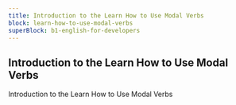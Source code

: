 ```yaml
---
title: Introduction to the Learn How to Use Modal Verbs
block: learn-how-to-use-modal-verbs
superBlock: b1-english-for-developers
---
```


## Introduction to the Learn How to Use Modal Verbs

Introduction to the Learn How to Use Modal Verbs
